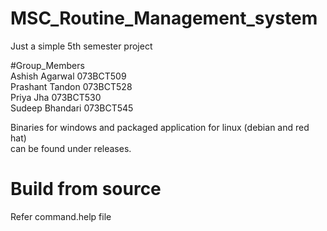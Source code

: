 # MSC_Routine_Management_system
Just a simple 5th semester project

#Group_Members\
Ashish Agarwal 		073BCT509\
Prashant Tandon 	073BCT528\
Priya Jha 			073BCT530\
Sudeep Bhandari 	073BCT545

Binaries for windows and packaged application for linux (debian and red hat)\
can be found under releases.



# Build from source
Refer command.help file

